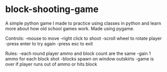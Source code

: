 # block-shooting-game
A simple python game I made to practice using classes in python and learn more about how old school games work. Made using pygame.

Controls:
-mouse to move
-right click to shoot
-scroll wheel to rotate player
-press enter to try again
-press esc to exit

Rules:
-each round player ammo and block count are the same
-gain 1 ammo for each block shot
-blocks spawn on window outskirts
-game is over if player runs out of ammo or hits block
